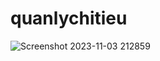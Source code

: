 # quanlychitieu

![Screenshot 2023-11-03 212859](https://github.com/gamalragab21/ShopApp/assets/108754696/bcfdd529-a209-46fa-87a2-57e4d0459aa3)
